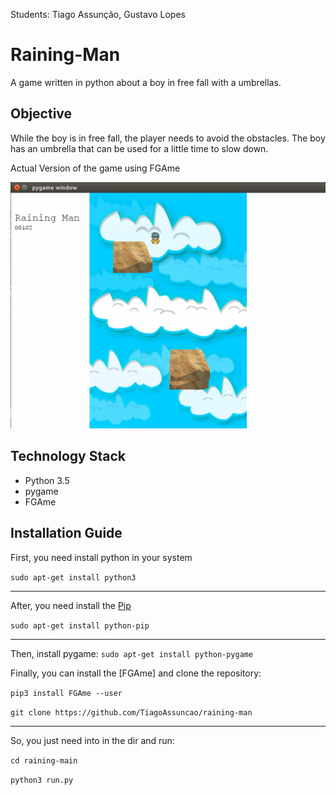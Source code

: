 Students: Tiago Assunção, Gustavo Lopes

# Raining-Man
A game written in python about a boy in free fall with a umbrellas.

## Objective
While the boy is in free fall, the player needs to avoid the
obstacles. The boy has an umbrella that can be used for a little
time to slow down.

Actual Version of the game using FGAme

![Raining Main img](https://github.com/TiagoAssuncao/raining-man/blob/pygame_new/images/jogo_new.png?raw=true)

## Technology Stack
* Python 3.5
* pygame
* FGAme

## Installation Guide
First, you need install python in your system

`sudo apt-get install python3`

***

After, you need install the [Pip](https://pypi.python.org/pypi/pip)

`sudo apt-get install python-pip`

***

Then, install pygame:
	`sudo apt-get install python-pygame`

Finally, you can install the [FGAme] and clone the repository:

`pip3 install FGAme --user`

`git clone https://github.com/TiagoAssuncao/raining-man`

***

So, you just need into in the dir and run:

`cd raining-main`

`python3 run.py`
